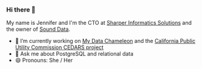 ### Hi there 👋

<!--
**sureL/sureL** is a ✨ _special_ ✨ repository because its `README.md` (this file) appears on your GitHub profile.

Here are some ideas to get you started:

- 🌱 I’m currently learning 
- 👯 I’m looking to collaborate on ...
- 🤔 I’m looking for help with ...

- 📫 How to reach me: ...

- ⚡ Fun fact: ...
-->
My name is Jennifer and I'm the CTO at [Sharper Informatics Solutions](sharperinfo.com) and the owner of [Sound Data](sound-data.com).
- 🔭 I’m currently working on [My Data Chameleon](mydatachameleon.com) and the [California Public Utility Commission CEDARS project](cedars.sound-data.com)
- 💬 Ask me about PostgreSQL and relational data
- 😄 Pronouns: She / Her 
